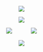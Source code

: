 <p align="center"

[![](https://i.postimg.cc/SNKj6Q82/68747470733a2f2f66696c65732e636174626f782e6d6f652f79386b7235392e706e67.png)](https://open.spotify.com/track/6ZJKiScaIdJ70XVKq5K73m)

<p aligen="center"


<p align="center"

![](https://i.postimg.cc/1tywkSx6/Untitled94-20240929230226.png)


<p align="center"
  
[![](https://i.postimg.cc/cCH9NwqQ/Untitled62-Restored2-20240929232322.png)](https://rentry.co/504)ㅤㅤㅤㅤ[![](https://i.postimg.cc/xjxp3xHg/Untitled62-Restored2-20240929232336.png)](https://rashomon.atabook.org/)

<p align="center"

<p align="center"

[![](https://i.postimg.cc/tCmJ20tr/68747470733a2f2f66696c65732e636174626f782e6d6f652f79386b7235392e706e67-1.png)](https://open.spotify.com/track/6ZJKiScaIdJ70XVKq5K73m)

</p
